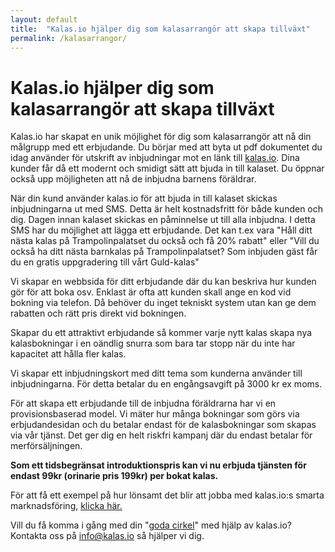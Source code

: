 ```yaml
---
layout: default
title:  "Kalas.io hjälper dig som kalasarrangör att skapa tillväxt"
permalink: /kalasarrangor/
---
```

# Kalas.io hjälper dig som kalasarrangör att skapa tillväxt

Kalas.io har skapat en unik möjlighet för dig som kalasarrangör att nå din målgrupp med ett erbjudande.
Du börjar med att byta ut pdf dokumentet du idag använder för utskrift av inbjudningar mot en länk till [kalas.io](http://kalas.io). Dina kunder får då ett modernt och smidigt sätt att bjuda in till kalaset. Du öppnar också upp möjligheten att nå de inbjudna barnens föräldrar.

När din kund använder kalas.io för att bjuda in till kalaset skickas inbjudningarna ut med SMS. Detta är helt kostnadsfritt för både kunden och dig. Dagen innan kalaset skickas en påminnelse ut till alla inbjudna. I detta SMS har du möjlighet att lägga ett erbjudande. Det kan t.ex vara "Håll ditt nästa kalas på Trampolinpalatset du också och få 20% rabatt" eller "Vill du också ha ditt nästa barnkalas på Trampolinpalatset? Som inbjuden gäst får du en gratis uppgradering till vårt Guld-kalas"

Vi skapar en webbsida för ditt erbjudande där du kan beskriva hur kunden gör för att boka osv. Enklast är ofta att kunden skall ange en kod vid bokning via telefon. Då behöver du inget tekniskt system utan kan ge dem rabatten och rätt pris direkt vid bokningen.

Skapar du ett attraktivt erbjudande så kommer varje nytt kalas skapa nya kalasbokningar i en oändlig snurra som bara tar stopp när du inte har kapacitet att hålla fler kalas. 

Vi skapar ett inbjudningskort med ditt tema som kunderna använder till inbjudningarna. För detta betalar du en engångsavgift på 3000 kr ex moms.

För att skapa ett erbjudande till de inbjudna föräldrarna har vi en provisionsbaserad model. Vi mäter hur många bokningar som görs via erbjudandesidan och du betalar endast för de kalasbokningar som skapas via vår tjänst. Det ger dig en helt riskfri kampanj där du endast betalar för merförsäljningen. 

**Som ett tidsbegränsat introduktionspris kan vi nu erbjuda tjänsten för endast 99kr (orinarie pris 199kr) per bokat kalas.**

För att få ett exempel på hur lönsamt det blir att jobba med kalas.io:s smarta marknadsföring, [klicka här.](./kalkyl) 

Vill du få komma i gång med din "[goda cirkel](/kalasarrangor/viral)" med hjälp av kalas.io? Kontakta oss på [info@kalas.io](mailto:info@kalas.io) så hjälper vi dig.










